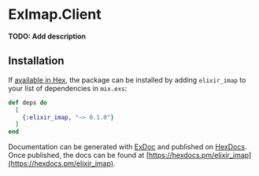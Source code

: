 # ExImap.Client

**TODO: Add description**

## Installation

If [available in Hex](https://hex.pm/docs/publish), the package can be installed
by adding `elixir_imap` to your list of dependencies in `mix.exs`:

```elixir
def deps do
  [
    {:elixir_imap, "~> 0.1.0"}
  ]
end
```

Documentation can be generated with [ExDoc](https://github.com/elixir-lang/ex_doc)
and published on [HexDocs](https://hexdocs.pm). Once published, the docs can
be found at [https://hexdocs.pm/elixir_imap](https://hexdocs.pm/elixir_imap).


